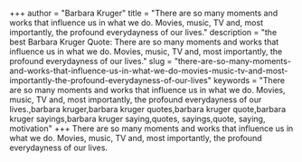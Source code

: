 +++
author = "Barbara Kruger"
title = "There are so many moments and works that influence us in what we do. Movies, music, TV and, most importantly, the profound everydayness of our lives."
description = "the best Barbara Kruger Quote: There are so many moments and works that influence us in what we do. Movies, music, TV and, most importantly, the profound everydayness of our lives."
slug = "there-are-so-many-moments-and-works-that-influence-us-in-what-we-do-movies-music-tv-and-most-importantly-the-profound-everydayness-of-our-lives"
keywords = "There are so many moments and works that influence us in what we do. Movies, music, TV and, most importantly, the profound everydayness of our lives.,barbara kruger,barbara kruger quotes,barbara kruger quote,barbara kruger sayings,barbara kruger saying,quotes, sayings,quote, saying, motivation"
+++
There are so many moments and works that influence us in what we do. Movies, music, TV and, most importantly, the profound everydayness of our lives.
